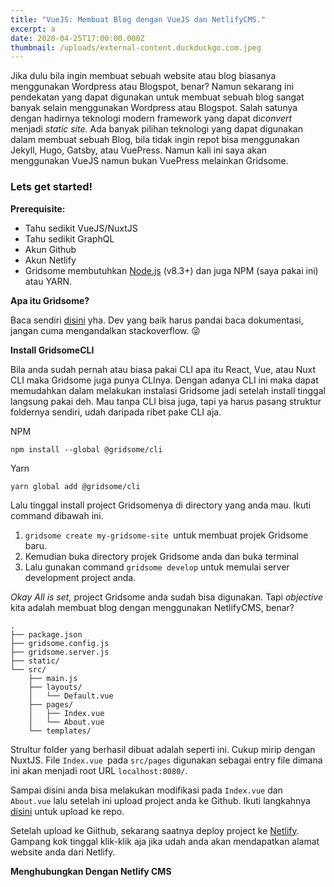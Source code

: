 ```yaml
---
title: "VueJS: Membuat Blog dengan VueJS dan NetlifyCMS."
excerpt: a
date: 2020-04-25T17:00:00.000Z
thumbnail: /uploads/external-content.duckduckgo.com.jpeg
---
```

Jika dulu bila ingin membuat sebuah website atau blog biasanya menggunakan Wordpress atau Blogspot, benar? Namun sekarang ini pendekatan yang dapat digunakan untuk membuat sebuah blog sangat banyak selain menggunakan Wordpress atau Blogspot. Salah satunya dengan hadirnya teknologi modern framework yang dapat di*convert* menjadi *static site.* Ada banyak pilihan teknologi yang dapat digunakan dalam membuat sebuah Blog, bila tidak ingin repot bisa menggunakan Jekyll, Hugo, Gatsby, atau VuePress. Namun kali ini saya akan menggunakan VueJS namun bukan VuePress melainkan Gridsome.

### **Lets get started!**

**Prerequisite:**

* Tahu sedikit VueJS/NuxtJS
* Tahu sedikit GraphQL
* Akun Github
* Akun Netlify
* Gridsome membutuhkan [Node.js](https://nodejs.org/) (v8.3+) dan juga NPM (saya pakai ini) atau YARN. 

**Apa itu Gridsome?**

Baca sendiri [disini](https://gridsome.org/docs/) yha. Dev yang baik harus pandai baca dokumentasi, jangan cuma mengandalkan stackoverflow. 😜

**Install GridsomeCLI**

Bila anda sudah pernah atau biasa pakai CLI apa itu React, Vue, atau Nuxt CLI maka Gridsome juga punya CLInya. Dengan adanya CLI ini maka dapat memudahkan dalam melakukan instalasi Gridsome jadi setelah install tinggal langsung pakai deh. Mau tanpa CLI bisa juga, tapi ya harus pasang struktur foldernya sendiri, udah daripada ribet pake CLI aja.

NPM

`npm install --global @gridsome/cli`

Yarn

`yarn global add @gridsome/cli`

Lalu tinggal install project Gridsomenya di directory yang anda mau. Ikuti command dibawah ini.

1. `gridsome create my-gridsome-site `untuk membuat projek Gridsome baru.
2. Kemudian buka directory projek Gridsome anda dan buka terminal
3. Lalu gunakan command `gridsome develop` untuk memulai server development project anda.

*Okay All is set,* project Gridsome anda sudah bisa digunakan. Tapi *objective* kita adalah membuat blog dengan menggunakan NetlifyCMS, benar?

```
.
├── package.json
├── gridsome.config.js
├── gridsome.server.js
├── static/
└── src/
    ├── main.js
    ├── layouts/
    │   └── Default.vue
    ├── pages/
    │   ├── Index.vue
    │   └── About.vue
    └── templates/
```

Strultur folder yang berhasil dibuat adalah seperti ini. Cukup mirip dengan NuxtJS. File `Index.vue `pada `src/pages` digunakan sebagai entry file dimana ini akan menjadi root URL `localhost:8080/`. 

Sampai disini anda bisa melakukan modifikasi pada `Index.vue` dan `About.vue` lalu setelah ini upload project anda ke Github. Ikuti langkahnya [disini](https://help.github.com/en/github/importing-your-projects-to-github/adding-an-existing-project-to-github-using-the-command-line) untuk upload ke repo. 

Setelah upload ke Giithub, sekarang saatnya deploy project ke [Netlify](https://www.netlify.com/). Gampang kok tinggal klik-klik aja jika udah anda akan mendapatkan alamat website anda dari Netlify.

**Menghubungkan Dengan Netlify CMS**